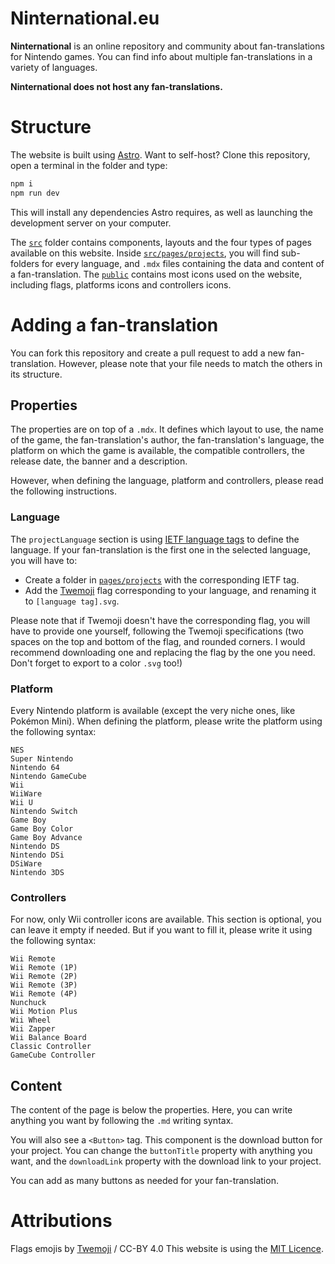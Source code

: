 # Ninternational.eu 

**Ninternational** is an online repository and community about fan-translations for Nintendo games.
You can find info about multiple fan-translations in a variety of languages.

**Ninternational does not host any fan-translations.**

# Structure

The website is built using [Astro](http://astro.build/).
Want to self-host? Clone this repository, open a terminal in the folder and type:
```sh
npm i
npm run dev
```
This will install any dependencies Astro requires, as well as launching the development server on your computer.

The [`src`](src) folder contains components, layouts and the four types of pages available on this website.
Inside [`src/pages/projects`](src/pages/projects), you will find sub-folders for every language, and ``.mdx`` files containing the data and content of a fan-translation.
The [`public`](public) contains most icons used on the website, including flags, platforms icons and controllers icons.

# Adding a fan-translation

You can fork this repository and create a pull request to add a new fan-translation. However, please note that your file needs to match the others in its structure.

## Properties

The properties are on top of a ``.mdx``. It defines which layout to use, the name of the game, the fan-translation's author, the fan-translation's language, the platform on which the game is available, the compatible controllers, the release date, the banner and a description.

However, when defining the language, platform and controllers, please read the following instructions.

### Language

The ``projectLanguage`` section is using [IETF language tags](https://www.iana.org/assignments/language-subtag-registry/language-subtag-registry) to define the language.
If your fan-translation is the first one in the selected language, you will have to:
- Create a folder in [`pages/projects`](/src/pages/projects) with the corresponding IETF tag. 
- Add the [Twemoji](https://github.com/twitter/twemoji) flag corresponding to your language, and renaming it to ``[language tag].svg``.

Please note that if Twemoji doesn't have the corresponding flag, you will have to provide one yourself, following the Twemoji specifications (two spaces on the top and bottom of the flag, and rounded corners. I would recommend downloading one and replacing the flag by the one you need. Don't forget to export to a color ``.svg`` too!)

### Platform

Every Nintendo platform is available (except the very niche ones, like Pokémon Mini).
When defining the platform, please write the platform using the following syntax:
```
NES
Super Nintendo
Nintendo 64
Nintendo GameCube
Wii
WiiWare
Wii U
Nintendo Switch
Game Boy
Game Boy Color
Game Boy Advance
Nintendo DS
Nintendo DSi
DSiWare
Nintendo 3DS
```

### Controllers

For now, only Wii controller icons are available.
This section is optional, you can leave it empty if needed.
But if you want to fill it, please write it using the following syntax:
```
Wii Remote
Wii Remote (1P)
Wii Remote (2P)
Wii Remote (3P)
Wii Remote (4P)
Nunchuck
Wii Motion Plus
Wii Wheel
Wii Zapper
Wii Balance Board
Classic Controller
GameCube Controller
```
## Content

The content of the page is below the properties.
Here, you can write anything you want by following the ``.md`` writing syntax.

You will also see a ``<Button>`` tag. This component is the download button for your project.
You can change the ``buttonTitle`` property with anything you want, and the ``downloadLink`` property with the download link to your project.

You can add as many buttons as needed for your fan-translation.

# Attributions
Flags emojis by [Twemoji](https://github.com/twitter/twemoji) / CC-BY 4.0
This website is using the [MIT Licence](LICENCE).